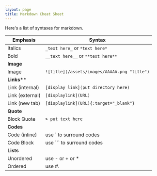 ```yaml
---
layout: page
title: Markdown Cheat Sheet
---
```


Here's a list of syntaxes for markdown.

| Emphasis        | Syntax                                                |
| --------------- | ----------------------------------------------------- |
| Italics         | `_text here_` or `*text here*`                        |
| Bold            | `__text here__` or `**text here**`                    |
| **Image**       |                                                       |
| Image           | `![title](/assets/images/AAAAA.png "title")` |
| **Links****     |                                                       |
| Link (internal) | `[display link](put directory here)`                  |
| Link (external) | `[displaylink](URL)`						          |
| Link (new tab)  | `[displaylink](URL){:target="_blank"}`                |
| **Quote**       |                                                       |
| Block Quote     | `> put text here`                                     |
| **Codes**       |                                                       |
| Code (inline)   | use \`  to surround codes                             |
| Code Block      | use \`\`\` to surround codes                          |
| **Lists**       |                                                       |
| Unordered       | use - or + or *                                       |
| Ordered         | use #.                                                |
